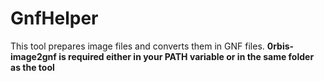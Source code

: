 # GnfHelper

This tool prepares image files and converts them in GNF files.
**0rbis-image2gnf is required either in your PATH variable or in the same folder as the tool**